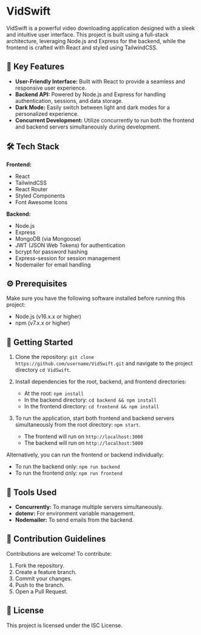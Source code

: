 # VidSwift

VidSwift is a powerful video downloading application designed with a sleek and intuitive user interface. This project is built using a full-stack architecture, leveraging Node.js and Express for the backend, while the frontend is crafted with React and styled using TailwindCSS.

## 🌟 Key Features
- **User-Friendly Interface:** Built with React to provide a seamless and responsive user experience.
- **Backend API:** Powered by Node.js and Express for handling authentication, sessions, and data storage.
- **Dark Mode:** Easily switch between light and dark modes for a personalized experience.
- **Concurrent Development:** Utilize concurrently to run both the frontend and backend servers simultaneously during development.

## 🛠️ Tech Stack

**Frontend:**
- React
- TailwindCSS
- React Router
- Styled Components
- Font Awesome Icons

**Backend:**
- Node.js
- Express
- MongoDB (via Mongoose)
- JWT (JSON Web Tokens) for authentication
- bcrypt for password hashing
- Express-session for session management
- Nodemailer for email handling

## ⚙️ Prerequisites

Make sure you have the following software installed before running this project:
- Node.js (v16.x.x or higher)
- npm (v7.x.x or higher)

## 🚀 Getting Started

1. Clone the repository: `git clone https://github.com/username/VidSwift.git` and navigate to the project directory `cd VidSwift`.
   
2. Install dependencies for the root, backend, and frontend directories:
   - At the root: `npm install`
   - In the backend directory: `cd backend && npm install`
   - In the frontend directory: `cd frontend && npm install`

3. To run the application, start both frontend and backend servers simultaneously from the root directory: `npm start`.
   - The frontend will run on `http://localhost:3000`
   - The backend will run on `http://localhost:5000`

Alternatively, you can run the frontend or backend individually:
   - To run the backend only: `npm run backend`
   - To run the frontend only: `npm run frontend`

## 🔧 Tools Used
- **Concurrently:** To manage multiple servers simultaneously.
- **dotenv:** For environment variable management.
- **Nodemailer:** To send emails from the backend.

## 🤝 Contribution Guidelines

Contributions are welcome! To contribute:
1. Fork the repository.
2. Create a feature branch.
3. Commit your changes.
4. Push to the branch.
5. Open a Pull Request.

## 📜 License
This project is licensed under the ISC License.
